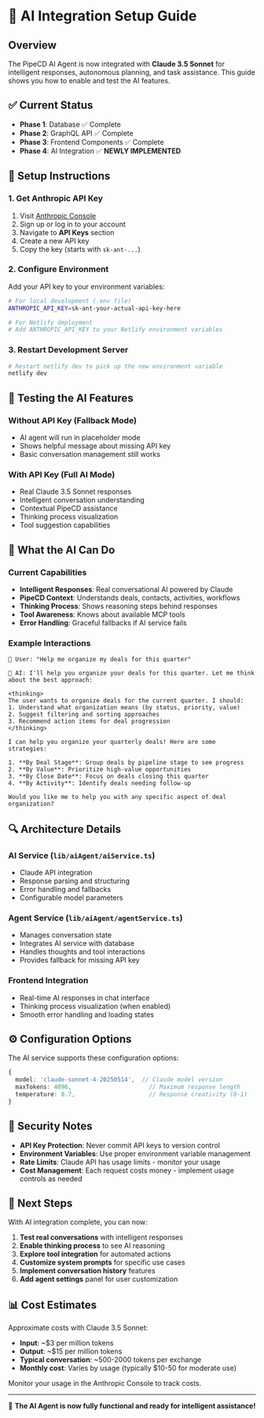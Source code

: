 # 🤖 AI Integration Setup Guide

## Overview

The PipeCD AI Agent is now integrated with **Claude 3.5 Sonnet** for intelligent responses, autonomous planning, and task assistance. This guide shows you how to enable and test the AI features.

## ✅ Current Status

- **Phase 1**: Database ✅ Complete
- **Phase 2**: GraphQL API ✅ Complete  
- **Phase 3**: Frontend Components ✅ Complete
- **Phase 4**: AI Integration ✅ **NEWLY IMPLEMENTED**

## 🔧 Setup Instructions

### 1. Get Anthropic API Key

1. Visit [Anthropic Console](https://console.anthropic.com/)
2. Sign up or log in to your account
3. Navigate to **API Keys** section
4. Create a new API key
5. Copy the key (starts with `sk-ant-...`)

### 2. Configure Environment

Add your API key to your environment variables:

```bash
# For local development (.env file)
ANTHROPIC_API_KEY=sk-ant-your-actual-api-key-here

# For Netlify deployment
# Add ANTHROPIC_API_KEY to your Netlify environment variables
```

### 3. Restart Development Server

```bash
# Restart netlify dev to pick up the new environment variable
netlify dev
```

## 🧪 Testing the AI Features

### **Without API Key (Fallback Mode)**
- AI agent will run in placeholder mode
- Shows helpful message about missing API key
- Basic conversation management still works

### **With API Key (Full AI Mode)**
- Real Claude 3.5 Sonnet responses
- Intelligent conversation understanding
- Contextual PipeCD assistance
- Thinking process visualization
- Tool suggestion capabilities

## 🎯 What the AI Can Do

### **Current Capabilities**
- **Intelligent Responses**: Real conversational AI powered by Claude
- **PipeCD Context**: Understands deals, contacts, activities, workflows
- **Thinking Process**: Shows reasoning steps behind responses
- **Tool Awareness**: Knows about available MCP tools
- **Error Handling**: Graceful fallbacks if AI service fails

### **Example Interactions**
```
👤 User: "Help me organize my deals for this quarter"

🤖 AI: I'll help you organize your deals for this quarter. Let me think about the best approach:

<thinking>
The user wants to organize deals for the current quarter. I should:
1. Understand what organization means (by status, priority, value)
2. Suggest filtering and sorting approaches
3. Recommend action items for deal progression
</thinking>

I can help you organize your quarterly deals! Here are some strategies:

1. **By Deal Stage**: Group deals by pipeline stage to see progress
2. **By Value**: Prioritize high-value opportunities
3. **By Close Date**: Focus on deals closing this quarter
4. **By Activity**: Identify deals needing follow-up

Would you like me to help you with any specific aspect of deal organization?
```

## 🔍 Architecture Details

### **AI Service (`lib/aiAgent/aiService.ts`)**
- Claude API integration
- Response parsing and structuring
- Error handling and fallbacks
- Configurable model parameters

### **Agent Service (`lib/aiAgent/agentService.ts`)**
- Manages conversation state
- Integrates AI service with database
- Handles thoughts and tool interactions
- Provides fallback for missing API key

### **Frontend Integration**
- Real-time AI responses in chat interface
- Thinking process visualization (when enabled)
- Smooth error handling and loading states

## ⚙️ Configuration Options

The AI service supports these configuration options:

```typescript
{
  model: 'claude-sonnet-4-20250514',  // Claude model version
  maxTokens: 4096,                      // Maximum response length
  temperature: 0.7,                     // Response creativity (0-1)
}
```

## 🔐 Security Notes

- **API Key Protection**: Never commit API keys to version control
- **Environment Variables**: Use proper environment variable management
- **Rate Limits**: Claude API has usage limits - monitor your usage
- **Cost Management**: Each request costs money - implement usage controls as needed

## 🚀 Next Steps

With AI integration complete, you can now:

1. **Test real conversations** with intelligent responses
2. **Enable thinking process** to see AI reasoning
3. **Explore tool integration** for automated actions
4. **Customize system prompts** for specific use cases
5. **Implement conversation history** features
6. **Add agent settings** panel for user customization

## 📊 Cost Estimates

Approximate costs with Claude 3.5 Sonnet:
- **Input**: ~$3 per million tokens
- **Output**: ~$15 per million tokens
- **Typical conversation**: ~500-2000 tokens per exchange
- **Monthly cost**: Varies by usage (typically $10-50 for moderate use)

Monitor your usage in the Anthropic Console to track costs.

---

🎉 **The AI Agent is now fully functional and ready for intelligent assistance!** 